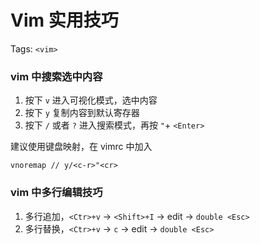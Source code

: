 # Vim 实用技巧

Tags: `<vim>`

### vim 中搜索选中内容

1. 按下 `v` 进入可视化模式，选中内容
2. 按下 `y` 复制内容到默认寄存器
3. 按下 `/` 或者 `?` 进入搜索模式，再按 `"`+ `<Enter>` 

建议使用键盘映射，在 vimrc 中加入

```vim
vnoremap // y/<c-r>"<cr>
```

### vim 中多行编辑技巧

1. 多行追加，`<Ctr>+v` ->  `<Shift>+I` -> edit -> `double <Esc>`
2. 多行替换，`<Ctr>+v` ->  `c` -> edit -> `double <Esc>`

